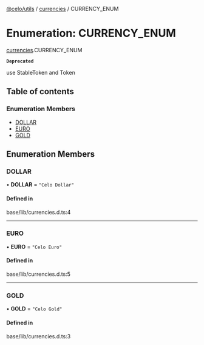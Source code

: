 [@celo/utils](../README.md) / [currencies](../modules/currencies.md) / CURRENCY\_ENUM

# Enumeration: CURRENCY\_ENUM

[currencies](../modules/currencies.md).CURRENCY_ENUM

**`Deprecated`**

use StableToken and Token

## Table of contents

### Enumeration Members

- [DOLLAR](currencies.CURRENCY_ENUM.md#dollar)
- [EURO](currencies.CURRENCY_ENUM.md#euro)
- [GOLD](currencies.CURRENCY_ENUM.md#gold)

## Enumeration Members

### DOLLAR

• **DOLLAR** = ``"Celo Dollar"``

#### Defined in

base/lib/currencies.d.ts:4

___

### EURO

• **EURO** = ``"Celo Euro"``

#### Defined in

base/lib/currencies.d.ts:5

___

### GOLD

• **GOLD** = ``"Celo Gold"``

#### Defined in

base/lib/currencies.d.ts:3
